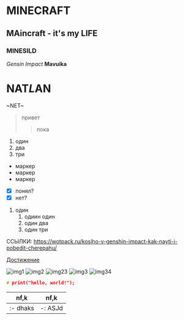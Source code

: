 # MINECRAFT
## MAincraft - it's my LIFE
### MINESILD
*Gensin Impact*
 **Mavuika**
# NAT*L*AN
~NET~
>привет
>>пока

1. один
2. два
3. три

* маркер
* маркер
* маркер

- [x] понял?
- [x] нет?

1. один
   1. одиин один
   2. один два
   3. один три

ССЫЛКИ:
<https://wotpack.ru/kosiho-v-genshin-impact-kak-nayti-i-pobedit-cherepahu/>

[Достижение](https://wotpack.ru/kosiho-v-genshin-impact-kak-nayti-i-pobedit-cherepahu/ "Достижение косихо")

![img1](https://avatars.mds.yandex.net/i?id=4af96bcaf29685058d0344a420234780347ca8d5-5227965-images-thumbs&n=13 "КОТИК")
![img2](https://i.pinimg.com/736x/ff/1b/bf/ff1bbffc7465d6799b47f1686a424d86.jpg)
![img23](https://wallpapers.com/images/hd/green-grass-cute-cat-hd-de37pmurfb12yl3j.jpg)
![img3](https://avatars.mds.yandex.net/i?id=ddde349502acf252c71782dc11f2b9737f816330-16827511-images-thumbs&n=13)
![img34](https://avatars.mds.yandex.net/i?id=41ac93386f29a2f08119e4bd7af3be3df8d1b2b7-16464564-images-thumbs&n=13)


```C
# print("hello, world!");
```
|nf,k|nf,k|
|-|---|
|:- dhaks|-: ASJd|
